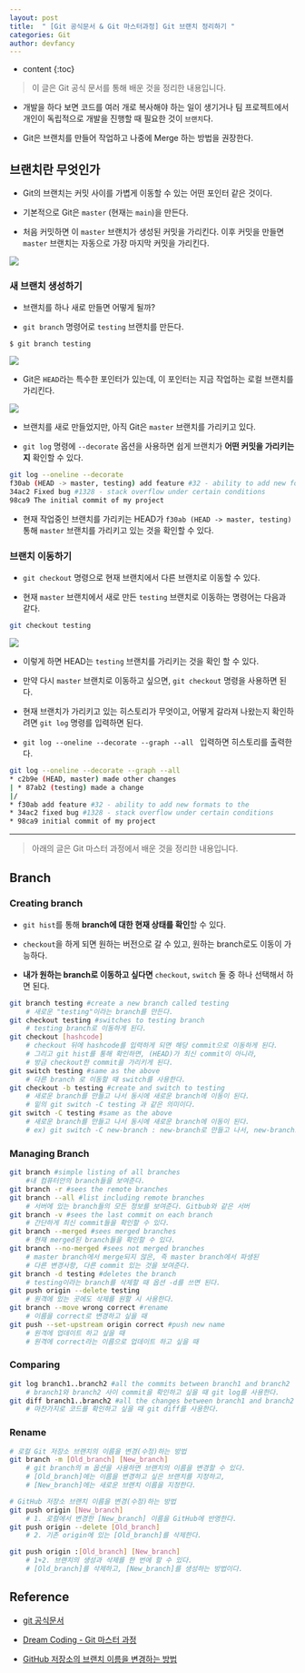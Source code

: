 ```yaml
---
layout: post
title:  " [Git 공식문서 & Git 마스터과정] Git 브랜치 정리하기 "
categories: Git
author: devfancy
---
```

* content
{:toc}

> 이 글은 Git 공식 문서를 통해 배운 것을 정리한 내용입니다.

* 개발을 하다 보면 코드를 여러 개로 복사해야 하는 일이 생기거나 팀 프로젝트에서 개인이 독립적으로 개발을 진행할 때 필요한 것이 `브랜치`다.

* Git은 브랜치를 만들어 작업하고 나중에 Merge 하는 방법을 권장한다.

## 브랜치란 무엇인가

* Git의 브랜치는 커밋 사이를 가볍게 이동할 수 있는 어떤 포인터 같은 것이다.

* 기본적으로 Git은 `master` (현재는 `main`)을 만든다.

* 처음 커밋하면 이 `master` 브랜치가 생성된 커밋을 가리킨다. 이후 커밋을 만들면 `master` 브랜치는 자동으로 가장 마지막 커밋을 가리킨다.

![](/assets/img/git/git-docs-branch-1.png)

### 새 브랜치 생성하기

* 브랜치를 하나 새로 만들면 어떻게 될까?

* `git branch` 명령어로 `testing` 브랜치를 만든다.

```text
$ git branch testing
```

![](/assets/img/git/git-docs-branch-2.png)

* Git은 `HEAD`라는 특수한 포인터가 있는데, 이 포인터는 지금 작업하는 로컬 브랜치를 가리킨다.

![](/assets/img/git/git-docs-branch-3.png)

* 브랜치를 새로 만들었지만, 아직 Git은 `master` 브랜치를 가리키고 있다.

* `git log` 명령에 `--decorate` 옵션을 사용하면 쉽게 브랜치가 **어떤 커밋을 가리키는지** 확인할 수 있다.

```bash
git log --oneline --decorate
f30ab (HEAD -> master, testing) add feature #32 - ability to add new formats to the central interface
34ac2 Fixed bug #1328 - stack overflow under certain conditions
98ca9 The initial commit of my project
```

* 현재 작업중인 브랜치를 가리키는 HEAD가  `f30ab (HEAD -> master, testing)` 통해 `master` 브랜치를 가리키고 있는 것을 확인할 수 있다.

### 브랜치 이동하기

* `git checkout` 명령으로 현재 브랜치에서 다른 브랜치로 이동할 수 있다.

* 현재 `master` 브랜치에서 새로 만든 `testing` 브랜치로 이동하는 명령어는 다음과 같다.

```bash
git checkout testing
```

![](/assets/img/git/git-docs-branch-4.png)

* 이렇게 하면 HEAD는 `testing` 브랜치를 가리키는 것을 확인 할 수 있다.

* 만약 다시 `master` 브랜치로 이동하고 싶으면, `git checkout` 명령을 사용하면 된다.

* 현재 브랜치가 가리키고 있는 히스토리가 무엇이고, 어떻게 갈라져 나왔는지 확인하려면 `git log` 명령를 입력하면 된다.

* `git log --oneline --decorate --graph --all ` 입력하면 히스토리를 출력한다.

```bash
git log --oneline --decorate --graph --all
* c2b9e (HEAD, master) made other changes
| * 87ab2 (testing) made a change
|/
* f30ab add feature #32 - ability to add new formats to the
* 34ac2 fixed bug #1328 - stack overflow under certain conditions
* 98ca9 initial commit of my project
```

---

> 아래의 글은 Git 마스터 과정에서 배운 것을 정리한 내용입니다.

## Branch

### Creating branch

* `git hist`를 통해 **branch에 대한 현재 상태를 확인**할 수 있다.

* `checkout`을 하게 되면 원하는 버전으로 갈 수 있고, 원하는 branch로도 이동이 가능하다.

* **내가 원하는 branch로 이동하고 싶다면** `checkout`, `switch` 둘 중 하나 선택해서 하면 된다.

```bash
git branch testing #create a new branch called testing
	# 새로운 "testing"이라는 branch를 만든다.
git checkout testing #switches to testing branch
	# testing branch로 이동하게 된다.
git checkout [hashcode]
	# checkout 뒤에 hashcode를 입력하게 되면 해당 commit으로 이동하게 된다.
	# 그리고 git hist를 통해 확인하면, (HEAD)가 최신 commit이 아니라,
	# 방금 checkout한 commit을 가리키게 된다.
git switch testing #same as the above
	# 다른 branch 로 이동할 때 switch를 사용한다.
git checkout -b testing #create and switch to testing 
	# 새로운 branch를 만들고 나서 동시에 새로운 branch에 이동이 된다.
	# 밑의 git switch -C testing 과 같은 의미이다.
git switch -C testing #same as the above
	# 새로운 branch를 만들고 나서 동시에 새로운 branch에 이동이 된다.
	# ex) git switch -C new-branch : new-branch로 만들고 나서, new-branch로 이동하게 된다.
```

### Managing Branch

```bash
git branch #simple listing of all branches 
	#내 컴퓨터안의 branch들을 보여준다.
git branch -r #sees the remote branches
git branch --all #list including remote branches
	# 서버에 있는 branch들의 모든 정보를 보여준다. Gitbub와 같은 서버
git branch -v #sees the last commit on each branch
	# 간단하게 최신 commit들을 확인할 수 있다.
git branch --merged #sees merged branches
	# 현재 merged된 branch들을 확인할 수 있다.
git branch --no-merged #sees not merged branches
	# master branch에서 merge되지 않은, 즉 master branch에서 파생된 
	# 다른 변경사항, 다른 commit 있는 것을 보여준다.
git branch -d testing #deletes the branch
	# testing이라는 branch를 삭제할 때 옵션 -d를 쓰면 된다.
git push origin --delete testing
	# 원격에 있는 곳에도 삭제를 원할 시 사용한다.
git branch --move wrong correct #rename
	# 이름을 correct로 변경하고 싶을 때
git push --set-upstream origin correct #push new name
	# 원격에 업데이트 하고 싶을 때
	# 원격에 correct라는 이름으로 업데이트 하고 싶을 때
```

### Comparing

```bash
git log branch1..branch2 #all the commits between branch1 and branch2
	# branch1와 branch2 사이 commit을 확인하고 싶을 때 git log를 사용한다.
git diff branch1..branch2 #all the changes between branch1 and branch2
	# 마찬가지로 코드를 확인하고 싶을 때 git diff를 사용한다.
```

### Rename

```bash
# 로컬 Git 저장소 브랜치의 이름을 변경(수정)하는 방법
git branch -m [Old_branch] [New_branch]
    # git branch의 m 옵션을 사용하면 브랜치의 이름을 변경할 수 있다.
    # [Old_branch]에는 이름을 변경하고 싶은 브랜치를 지정하고,
    # [New_branch]에는 새로운 브랜치 이름을 지정한다. 

# GitHub 저장소 브랜치 이름을 변경(수정)하는 방법
git push origin [New_branch]
    # 1. 로컬에서 변경한 [New_branch] 이름을 GitHub에 반영한다.
git push origin --delete [Old_branch]
    # 2. 기존 origin에 있는 [Old_branch]를 삭제한다.

git push origin :[Old_branch] [New_branch]
    # 1+2. 브랜치의 생성과 삭제를 한 번에 할 수 있다.
    # [Old_branch]를 삭제하고, [New_branch]를 생성하는 방법이다.
```


## Reference

* [git 공식문서](https://git-scm.com/book/en/v2)

* [Dream Coding - Git 마스터 과정](https://academy.dream-coding.com/courses/git)

* [GitHub 저장소의 브랜치 이름을 변경하는 방법](https://www.lainyzine.com/ko/article/how-to-rename-local-github-branch/)